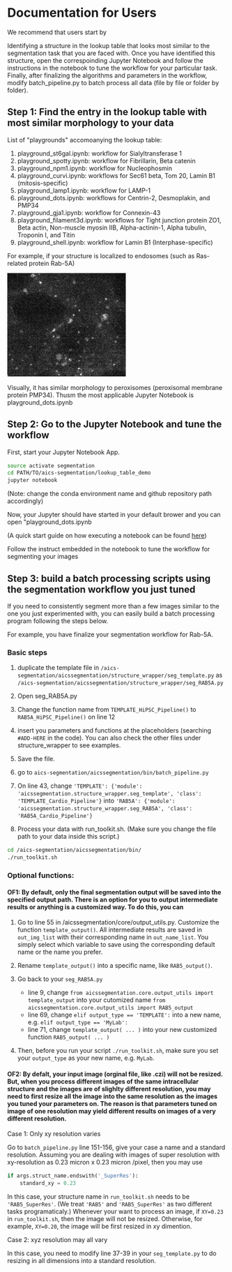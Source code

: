 # Documentation for Users

We recommend that users start by

Identifying a structure in the lookup table that looks most similar to the segmentation task that you are faced with. Once you have identified this structure, open the correspoinding Jupyter Notebook and follow the instructions in the notebook to tune the workflow for your particular task. Finally, after finalizing the algorithms and parameters in the workflow, modify batch_pipeline.py to batch process all data (file by file or folder by folder).


## Step 1: Find the entry in the lookup table with most similar morphology to your data


List of "playgrounds" accomoanying the lookup table:

1. playground_st6gal.ipynb: workflow for Sialyltransferase 1
2. playground_spotty.ipynb: workflow for Fibrillarin, Beta catenin
3. playground_npm1.ipynb: workflow for Nucleophosmin
4. playground_curvi.ipynb: workflows for Sec61 beta, Tom 20, Lamin B1 (mitosis-specific)
5. playground_lamp1.ipynb: workflow for LAMP-1
6. playground_dots.ipynb: workflows for Centrin-2, Desmoplakin, and PMP34
7. playground_gja1.ipynb: workflow for Connexin-43
8. playground_filament3d.ipynb: workflows for Tight junction protein ZO1, Beta actin, Non-muscle myosin IIB, Alpha-actinin-1, Alpha tubulin, Troponin I, and Titin
9. playground_shell.ipynb: workflow for Lamin B1 (Interphase-specific)

For example, if your structure is localized to endosomes (such as Ras-related protein Rab-5A)

![rab5a raw](./rab5a_raw.jpg)

Visually, it has similar morphology to peroxisomes (peroxisomal membrane protein PMP34). Thusm the most applicable Jupyter Notebook is playground_dots.ipynb

## Step 2: Go to the Jupyter Notebook and tune the workflow

First, start your Jupyter Notebook App.

```bash
source activate segmentation
cd PATH/TO/aics-segmentation/lookup_table_demo
jupyter notebook
```

(Note: change the conda environment name and github repository path accordingly)

Now, your Jupyter should have started in your default brower and you can open "playground_dots.ipynb

(A quick start guide on how executing a notebook can be found [here](https://jupyter-notebook-beginner-guide.readthedocs.io/en/latest/execute.html#executing-a-notebook))

Follow the instruct embedded in the notebook to tune the workflow for segmenting your images

## Step 3: build a batch processing scripts using the segmentation workflow you just tuned

If you need to consistently segment more than a few images similar to the one you just experimented with, you can easily build a batch processing program following the steps below.

For example, you have finalize your segmentation workflow for Rab-5A.

### Basic steps

1. duplicate the template file in `/aics-segmentation/aicssegmentation/structure_wrapper/seg_template.py` as `/aics-segmentation/aicssegmentation/structure_wrapper/seg_RAB5A.py`

2. Open seg_RAB5A.py

3. Change the function name from `TEMPLATE_HiPSC_Pipeline()` to `RAB5A_HiPSC_Pipeline()` on line 12

4. insert you parameters and functions at the placeholders (searching `#ADD-HERE` in the code). You can also check the other files under structure_wrapper to see examples.

5. Save the file.

6. go to `aics-segmentation/aicssegmentation/bin/batch_pipeline.py`

7. On line 43, change `'TEMPLATE': {'module': 'aicssegmentation.structure_wrapper.seg_template', 'class': 'TEMPLATE_Cardio_Pipeline'}` into `'RAB5A': {'module': 'aicssegmentation.structure_wrapper.seg_RAB5A', 'class': 'RAB5A_Cardio_Pipeline'}`

8. Process your data with run_toolkit.sh. (Make sure you change the file path to your data inside this script.)

```bash
cd /aics-segmentation/aicssegmentation/bin/
./run_toolkit.sh
```

### Optional functions:

#### OF1: By default, only the final segmentation output will be saved into the specified output path. There is an option for you to output intermediate results or anything is a customized way. To do this, you can

1. Go to line 55 in /aicssegmentation/core/output_utils.py. Customize the function `template_output()`. All intermediate results are saved in `out_img_list` with their corresponding name in `out_name_list`. You simply select which variable to save using the corresponding default name or the name you prefer. 

2. Rename `template_output()` into a specific name, like `RAB5_output()`.

3. Go back to your `seg_RAB5A.py` 
    * line 9, change `from aicssegmentation.core.output_utils import template_output` into your cutomized name `from aicssegmentation.core.output_utils import RAB5_output`
    * line 69, change `elif output_type == 'TEMPLATE':` into a new name, e.g. `elif output_type == 'MyLab':`
    * line 71, change `template_output( ... )` into your new customized function `RAB5_output( ... )`

4. Then, before you run your script `./run_toolkit.sh`, make sure you set your `output_type` as your new name, e.g. `MyLab`.


#### OF2: By defalt, your input image (orginal file, like .czi) will not be resized. But, when you process different images of the same intracellular structure and the images are of slighlty different resolution, you may need to first resize all the image into the same resolution as the images you tuned your parameters on. The reason is that parameters tuned on image of one resolution may yield different results on images of a very different resolution. 

Case 1: Only xy resolution varies

Go to `batch_pipeline.py` line 151-156, give your case a name and a standard resolution. Assuming you are dealing with images of super resolution with xy-resolution as 0.23 micron x 0.23 micron /pixel, then you may use 

```python
if args.struct_name.endswith('_SuperRes'):
    standard_xy = 0.23
```

In this case, your structure name in `run_toolkit.sh` needs to be `'RAB5_SuperRes'`. (We treat `'RAB5'` and `'RAB5_SuperRes'` as two different tasks programaticaly.) Whenever your want to process an image, if `XY=0.23` in `run_toolkit.sh`, then the image will not be resized. Otherwise, for example, `XY=0.20`, the image will be first resized in xy dimention.

Case 2: xyz resolution may all vary

In this case, you need to modify line 37-39 in your `seg_template.py` to do resizing in all dimensions into a standard resolution. 


